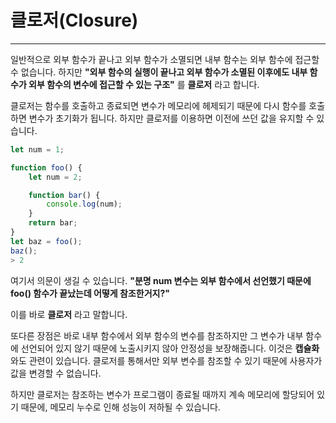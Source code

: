 # 클로저(Closure)
---

일반적으로 외부 함수가 끝나고 외부 함수가 소멸되면 내부 함수는 외부 함수에 접근할 수 없습니다. 하지만 __"외부 함수의 실행이 끝나고 외부 함수가 소멸된 이후에도 내부 함수가 외부 함수의 변수에 접근할 수 있는 구조"__ 를 __클로저__ 라고 합니다.

클로저는 함수를 호출하고 종료되면 변수가 메모리에 헤제되기 때문에 다시 함수를 호출하면 변수가 초기화가 됩니다. 하지만 클로저를 이용하면 이전에 쓰던 값을 유지할 수 있습니다.

``` javascript
let num = 1;

function foo() {
    let num = 2;

    function bar() {
        console.log(num);
    }
    return bar;
}
let baz = foo();
baz();
> 2
```
여기서 의문이 생길 수 있습니다.
__"분명 num 변수는 외부 함수에서 선언했기 때문에 foo() 함수가 끝났는데 어떻게 참조한거지?"__ 

이를 바로 __클로저__ 라고 말합니다.

또다른 장점은 바로 내부 함수에서 외부 함수의 변수를 참조하지만 그 변수가 내부 함수에 선언되어 있지 않기 때문에 노출시키지 않아 안정성을 보장해줍니다. 이것은 __캡슐화__ 와도 관련이 있습니다. 클로저를 통해서만 외부 변수를 참조할 수 있기 때문에 사용자가 값을 변경할 수 없습니다.

하지만 클로저는 참조하는 변수가 프로그램이 종료될 때까지 계속 메모리에 할당되어 있기 때문에, 메모리 누수로 인해 성능이 저하될 수 있습니다.